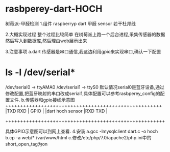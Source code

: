# rasbperey-dart-HOCH
树莓派-甲醛检测
1.组件
raspberryp
dart 甲醛 sensor
若干杜邦线

2.大概实现过程
整个过程比较简单
在树莓派上跑一个后台进程,采集传感器的数据然后写入到数据库,然后理由web展示出来

3.注意事项
a.dart 传感器是串口通信,我这边利用gpio来实现串口,确认一下配置
# ls -l /dev/serial*
/dev/serial0 -> ttyAMA0
/dev/serial1 -> ttyS0
默认情况serial0是蓝牙设备,通过修改配置,把蓝牙映射的串口改成serial1,具体配置可以参考rasbperey_config的配置文件.
b.传感器和gpio接线示意图
+++++++++++++++++++++++++++++++++++++++++++++++++++++
      |TXD      RXD  |
GPIO  |              |dart hoch sensor
      |RXD      TXD  |    

++++++++++++++++++++++++++++++++++++++++++++++++++++++
                                               
         
                                             
具体GPIO示意图可以到网上查看.
4.安装
a.gcc -lmysqlclient dart.c -o hoch
b.cp -a web/* /var/www/html
c.修改/etc/php/7.0/apache2/php.ini中的short_open_tag为on


